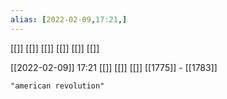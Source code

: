 ```yaml
---
alias: [2022-02-09,17:21,]
---
```

[[]] [[]]
[[]] [[]] [[]] [[]]

[[2022-02-09]] 17:21 [[]] [[]] [[]]
[[1775]] - [[1783]]
```query
"american revolution"
```
